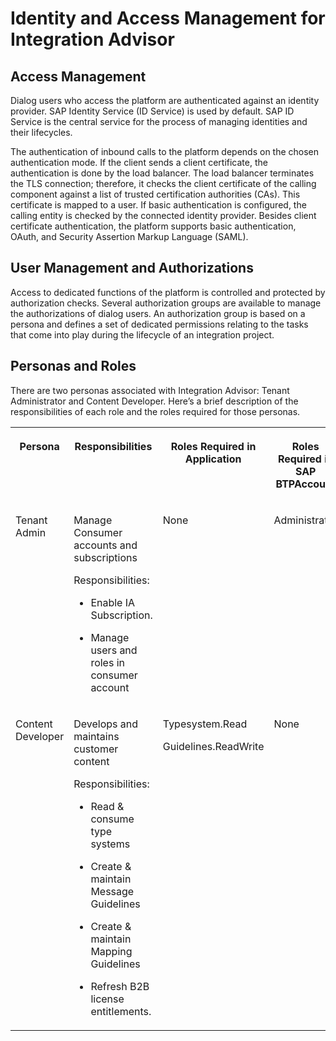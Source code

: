 <!-- loioed50e648bfea4ca08c9be8d64abc5bed -->

# Identity and Access Management for Integration Advisor



<a name="loioed50e648bfea4ca08c9be8d64abc5bed__section_bk2_hdt_ngb"/>

## Access Management

Dialog users who access the platform are authenticated against an identity provider. SAP Identity Service \(ID Service\) is used by default. SAP ID Service is the central service for the process of managing identities and their lifecycles.

The authentication of inbound calls to the platform depends on the chosen authentication mode. If the client sends a client certificate, the authentication is done by the load balancer. The load balancer terminates the TLS connection; therefore, it checks the client certificate of the calling component against a list of trusted certification authorities \(CAs\). This certificate is mapped to a user. If basic authentication is configured, the calling entity is checked by the connected identity provider. Besides client certificate authentication, the platform supports basic authentication, OAuth, and Security Assertion Markup Language \(SAML\).



<a name="loioed50e648bfea4ca08c9be8d64abc5bed__section_jzt_3dt_ngb"/>

## User Management and Authorizations

Access to dedicated functions of the platform is controlled and protected by authorization checks. Several authorization groups are available to manage the authorizations of dialog users. An authorization group is based on a persona and defines a set of dedicated permissions relating to the tasks that come into play during the lifecycle of an integration project.



<a name="loioed50e648bfea4ca08c9be8d64abc5bed__section_r1z_kdt_ngb"/>

## Personas and Roles

There are two personas associated with Integration Advisor: Tenant Administrator and Content Developer. Here’s a brief description of the responsibilities of each role and the roles required for those personas.


<table>
<tr>
<th valign="top">

Persona



</th>
<th valign="top">

Responsibilities



</th>
<th valign="top">

Roles Required in Application



</th>
<th valign="top">

Roles Required in SAP BTPAccount



</th>
</tr>
<tr>
<td valign="top">

Tenant Admin



</td>
<td valign="top">

Manage Consumer accounts and subscriptions

Responsibilities:

-   Enable IA Subscription.

-   Manage users and roles in consumer account




</td>
<td valign="top">

None



</td>
<td valign="top">

Administrator



</td>
</tr>
<tr>
<td valign="top">

Content Developer



</td>
<td valign="top">

Develops and maintains customer content

Responsibilities:

-   Read & consume type systems

-   Create & maintain Message Guidelines

-   Create & maintain Mapping Guidelines

-   Refresh B2B license entitlements.




</td>
<td valign="top">

Typesystem.Read

Guidelines.ReadWrite



</td>
<td valign="top">

None



</td>
</tr>
</table>

